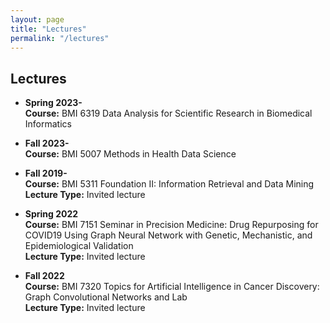 ```yaml
---
layout: page
title: "Lectures"
permalink: "/lectures"
---
```


## Lectures
- **Spring 2023-**  
  **Course:** BMI 6319 Data Analysis for Scientific Research in Biomedical Informatics

- **Fall 2023-**  
  **Course:** BMI 5007 Methods in Health Data Science


- **Fall 2019-**  
  **Course:** BMI 5311 Foundation II: Information Retrieval and Data Mining  
  **Lecture Type:** Invited lecture

- **Spring 2022**  
  **Course:** BMI 7151 Seminar in Precision Medicine: Drug Repurposing for COVID19 Using Graph Neural Network with Genetic, Mechanistic, and Epidemiological Validation  
  **Lecture Type:** Invited lecture

- **Fall 2022**  
  **Course:** BMI 7320 Topics for Artificial Intelligence in Cancer Discovery: Graph Convolutional Networks and Lab  
  **Lecture Type:** Invited lecture

